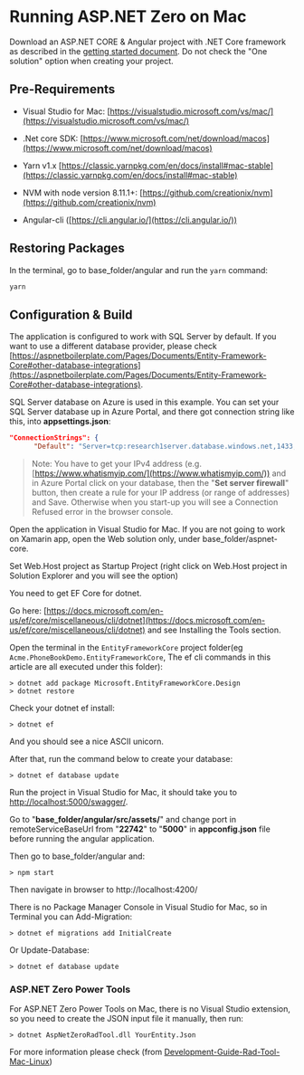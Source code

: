 # Running ASP.NET Zero on Mac

Download an ASP.NET CORE & Angular project with .NET Core framework as described in the [getting started document](Getting-Started-Angular.md). Do not check the "One solution" option when creating your project.

## Pre-Requirements

 -  Visual Studio for Mac: [https://visualstudio.microsoft.com/vs/mac/](https://visualstudio.microsoft.com/vs/mac/)
-  .Net core SDK: [https://www.microsoft.com/net/download/macos](https://www.microsoft.com/net/download/macos)

 -  Yarn v1.x [https://classic.yarnpkg.com/en/docs/install#mac-stable](https://classic.yarnpkg.com/en/docs/install#mac-stable)
 -  NVM with node version 8.11.1+: [https://github.com/creationix/nvm](https://github.com/creationix/nvm)
 -  Angular-cli ([https://cli.angular.io/](https://cli.angular.io/))

## Restoring Packages

In the terminal, go to base_folder/angular and run the `yarn` command:

```bash
yarn
```

## Configuration & Build

The application is configured to work with SQL Server by default. If you want to use a different database provider, please check [https://aspnetboilerplate.com/Pages/Documents/Entity-Framework-Core#other-database-integrations](https://aspnetboilerplate.com/Pages/Documents/Entity-Framework-Core#other-database-integrations).

SQL Server database on Azure is used in this example. You can set your SQL Server database up in Azure Portal, and there got connection string like this, into **appsettings.json**: 

```json
"ConnectionStrings": {
      "Default": "Server=tcp:research1server.database.windows.net,1433;Initial Catalog={my db name};Persist Security Info=False;User ID={my_id};Password={my password};MultipleActiveResultSets=False;Encrypt=True;TrustServerCertificate=False;Connection Timeout=30;"}, 
```

> Note: You have to get your IPv4 address (e.g. [https://www.whatismyip.com/](https://www.whatismyip.com/)) and in Azure Portal  click on your database, then the "**Set server firewall**" button, then create a rule for your IP address (or range of addresses) and Save.  Otherwise when you start-up you will see a Connection Refused error in the browser console.

Open the application in Visual Studio for Mac.  If you are not going to work on Xamarin app, open the Web solution only, under base_folder/aspnet-core.

Set Web.Host project as Startup Project (right click on Web.Host project in Solution Explorer and you will see the option)

You need to get EF Core for dotnet. 

Go here: [https://docs.microsoft.com/en-us/ef/core/miscellaneous/cli/dotnet](https://docs.microsoft.com/en-us/ef/core/miscellaneous/cli/dotnet) and see Installing the Tools section. 

Open the terminal in the `EntityFrameworkCore` project folder(eg `Acme.PhoneBookDemo.EntityFrameworkCore`, The ef cli commands in this article are all executed under this folder):

	> dotnet add package Microsoft.EntityFrameworkCore.Design 
	> dotnet restore

Check your dotnet ef install:

	> dotnet ef

And you should see a nice ASCII unicorn.

After that, run the command below to create your database:

	> dotnet ef database update


Run the project in Visual Studio for Mac, it should take you to [http://localhost:5000/swagger/](http://localhost:5000/swagger/).

Go to "**base_folder/angular/src/assets/**" and change port in remoteServiceBaseUrl from "**22742**" to "**5000**" in **appconfig.json** file before running the angular application.

Then go to base_folder/angular and:

	> npm start

Then navigate in browser to http://localhost:4200/

There is no Package Manager Console in Visual Studio for Mac, so in Terminal you can Add-Migration:

	> dotnet ef migrations add InitialCreate

Or Update-Database:

	> dotnet ef database update

### ASP.NET Zero Power Tools

For ASP.NET Zero Power Tools on Mac, there is no Visual Studio extension, so you need to create the JSON input file it manually, then run:

	> dotnet AspNetZeroRadTool.dll YourEntity.Json

For more information please check 
(from [Development-Guide-Rad-Tool-Mac-Linux](Development-Guide-Rad-Tool-Mac-Linux))
